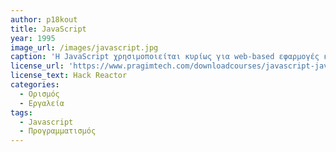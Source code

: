 ```yaml
---
author: p18kout
title: JavaScript
year: 1995
image_url: /images/javascript.jpg
caption: 'Η JavaScript χρησιμοποιείται κυρίως για web-based εφαρμογές και προγράμματα περιήγησης ιστού. Η ενσωμάτωσή της βελτιώνει την εμπειρία χρήστη της ιστοσελίδας μετατρέποντάς την από στατική σε διαδραστική'
license_url: 'https://www.pragimtech.com/downloadcourses/javascript-javascript-with-asp-net/'
license_text: Hack Reactor
categories:
  - Ορισμός
  - Εργαλεία
tags:
  - Javascript
  - Προγραμματισμός
---
```

